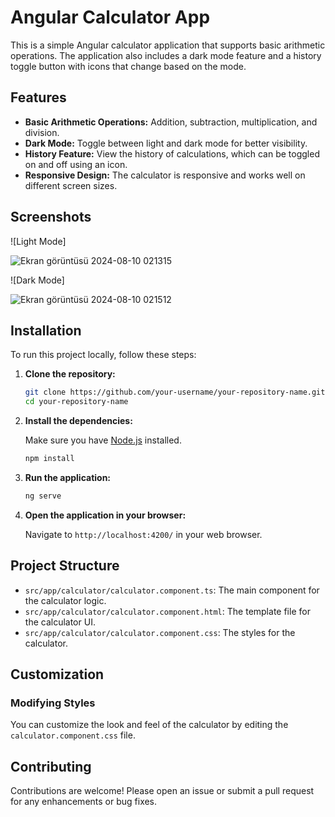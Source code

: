 # Angular Calculator App

This is a simple Angular calculator application that supports basic arithmetic operations. The application also includes a dark mode feature and a history toggle button with icons that change based on the mode.

## Features

- **Basic Arithmetic Operations:** Addition, subtraction, multiplication, and division.
- **Dark Mode:** Toggle between light and dark mode for better visibility.
- **History Feature:** View the history of calculations, which can be toggled on and off using an icon.
- **Responsive Design:** The calculator is responsive and works well on different screen sizes.

## Screenshots

![Light Mode]

![Ekran görüntüsü 2024-08-10 021315](https://github.com/user-attachments/assets/437663fe-9fa8-4d8c-beff-aea39999658c)

![Dark Mode]

![Ekran görüntüsü 2024-08-10 021512](https://github.com/user-attachments/assets/76922775-fc5f-4bb3-9e57-93cc5853abc8)

## Installation

To run this project locally, follow these steps:

1. **Clone the repository:**

    ```bash
    git clone https://github.com/your-username/your-repository-name.git
    cd your-repository-name
    ```

2. **Install the dependencies:**

    Make sure you have [Node.js](https://nodejs.org/) installed.

    ```bash
    npm install
    ```

3. **Run the application:**

    ```bash
    ng serve
    ```

4. **Open the application in your browser:**

    Navigate to `http://localhost:4200/` in your web browser.

## Project Structure

- `src/app/calculator/calculator.component.ts`: The main component for the calculator logic.
- `src/app/calculator/calculator.component.html`: The template file for the calculator UI.
- `src/app/calculator/calculator.component.css`: The styles for the calculator.

## Customization

### Modifying Styles

You can customize the look and feel of the calculator by editing the `calculator.component.css` file.

## Contributing

Contributions are welcome! Please open an issue or submit a pull request for any enhancements or bug fixes.


